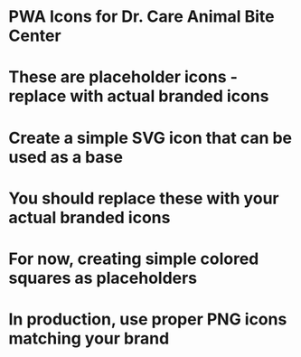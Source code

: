 # PWA Icons for Dr. Care Animal Bite Center
# These are placeholder icons - replace with actual branded icons

# Create a simple SVG icon that can be used as a base
# You should replace these with your actual branded icons

# For now, creating simple colored squares as placeholders
# In production, use proper PNG icons matching your brand
